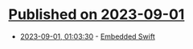 # [Published on 2023-09-01](index.md)

* [2023-09-01, 01:03:30](https://lobste.rs/s/vk1fxv/embedded_swift) - [Embedded Swift](https://forums.swift.org/t/embedded-swift/67057)

